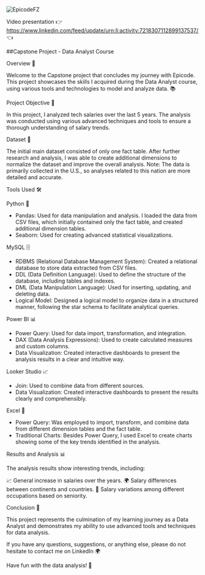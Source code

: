 ![EpicodeFZ](https://github.com/user-attachments/assets/9ca12022-40be-4436-acf9-198cbf0621e4)

Video presentation 👉 https://www.linkedin.com/feed/update/urn:li:activity:7218307112899137537/ 👈

##Capstone Project - Data Analyst Course

Overview 👋

Welcome to the Capstone project that concludes my journey with Epicode. This project showcases the skills I acquired during the Data Analyst course, using various tools and technologies to model and analyze data. 📚

Project Objective 🎯

In this project, I analyzed tech salaries over the last 5 years. The analysis was conducted using various advanced techniques and tools to ensure a thorough understanding of salary trends.

Dataset 📁

The initial main dataset consisted of only one fact table. After further research and analysis, I was able to create additional dimensions to normalize the dataset and improve the overall analysis.
Note: The data is primarily collected in the U.S., so analyses related to this nation are more detailed and accurate.

Tools Used 🛠️

Python 🐍

- Pandas: Used for data manipulation and analysis. I loaded the data from CSV files, which initially contained only the fact table, and created additional dimension tables.
- Seaborn: Used for creating advanced statistical visualizations.

MySQL 🗄️

- RDBMS (Relational Database Management System): Created a relational database to store data extracted from CSV files.
- DDL (Data Definition Language): Used to define the structure of the database, including tables and indexes.
- DML (Data Manipulation Language): Used for inserting, updating, and deleting data.
- Logical Model: Designed a logical model to organize data in a structured manner, following the star schema to facilitate analytical queries.

Power BI 📊

- Power Query: Used for data import, transformation, and integration.
- DAX (Data Analysis Expressions): Used to create calculated measures and custom columns.
- Data Visualization: Created interactive dashboards to present the analysis results in a clear and intuitive way.

Looker Studio 📈

- Join: Used to combine data from different sources.
- Data Visualization: Created interactive dashboards to present the results clearly and comprehensibly.

Excel 📑

- Power Query: Was employed to import, transform, and combine data from different dimension tables and the fact table.
- Traditional Charts: Besides Power Query, I used Excel to create charts showing some of the key trends identified in the analysis.

Results and Analysis 📊

The analysis results show interesting trends, including:

📈 General increase in salaries over the years.
🌍 Salary differences between continents and countries.
💼 Salary variations among different occupations based on seniority.

Conclusion 🏁

This project represents the culmination of my learning journey as a Data Analyst and demonstrates my ability to use advanced tools and techniques for data analysis.

If you have any questions, suggestions, or anything else, please do not hesitate to contact me on LinkedIn 🌍

Have fun with the data analysis! 🚀
